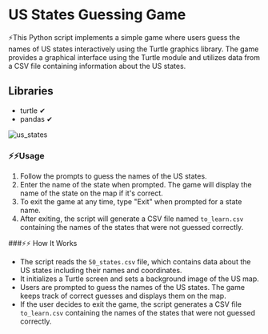 # US States Guessing Game

⚡This Python script implements a simple game where users guess the names of US states interactively using the Turtle graphics library. The game provides a graphical interface using the Turtle module and utilizes data from a CSV file containing information about the US states.

## Libraries
- turtle ✔
- pandas ✔

![us_states](https://github.com/HarshanaPrabhath/US_State_game_Python/assets/132127313/eabe873d-2218-46ea-8bf3-b703f473b0ae)

### ⚡⚡Usage
1. Follow the prompts to guess the names of the US states.
2. Enter the name of the state when prompted. The game will display the name of the state on the map if it's correct.
3. To exit the game at any time, type "Exit" when prompted for a state name.
4. After exiting, the script will generate a CSV file named `to_learn.csv` containing the names of the states that were not guessed correctly.

###⚡⚡ How It Works
- The script reads the `50_states.csv` file, which contains data about the US states including their names and coordinates.
- It initializes a Turtle screen and sets a background image of the US map.
- Users are prompted to guess the names of the US states. The game keeps track of correct guesses and displays them on the map.
- If the user decides to exit the game, the script generates a CSV file `to_learn.csv` containing the names of the states that were not guessed correctly.


